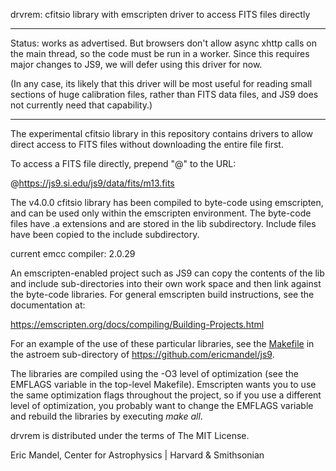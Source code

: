 drvrem: cfitsio library with emscripten driver to access FITS files directly

----------------------------------------------------------------------------

Status: works as advertised. But browsers don't allow async xhttp calls
on the main thread, so the code must be run in a worker. Since this
requires major changes to JS9, we will defer using this driver for now.

(In any case, its likely that this driver will be most useful for
reading small sections of huge calibration files, rather than FITS
data files, and JS9 does not currently need that capability.)

----------------------------------------------------------------------------

The experimental cfitsio library in this repository contains drivers
to allow direct access to FITS files without downloading the entire
file first.

To access a FITS file directly, prepend "@" to the URL:

@https://js9.si.edu/js9/data/fits/m13.fits

The v4.0.0 cfitsio library has been compiled to byte-code using emscripten,
and can be used only within the emscripten environment. The byte-code
files have .a extensions and are stored in the lib subdirectory.
Include files have been copied to the include subdirectory.

current emcc compiler: 2.0.29

An emscripten-enabled project such as JS9 can copy the contents of the
lib and include sub-directories into their own work space and then
link against the byte-code libraries. For general emscripten build
instructions, see the documentation at:

https://emscripten.org/docs/compiling/Building-Projects.html

For an example of the use of these particular libraries, see the
[Makefile](https://github.com/ericmandel/js9/blob/master/astroem/Makefile)
in the astroem sub-directory of https://github.com/ericmandel/js9.

The libraries are compiled using the -O3 level of optimization (see
the EMFLAGS variable in the top-level Makefile).  Emscripten wants you
to use the same optimization flags throughout the project, so if you
use a different level of optimization, you probably want to change the
EMFLAGS variable and rebuild the libraries by executing *make all*.

drvrem is distributed under the terms of The MIT License.

Eric Mandel, Center for Astrophysics | Harvard & Smithsonian 
